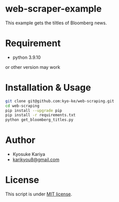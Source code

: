 # web-scraper-example
 
 This example gets the tiltles of Bloomberg news.  

 
# Requirement
 
 
* python 3.9.10

or other version may work


# Installation & Usage
 
 
```bash
git clone git@github.com:kyo-ke/web-scraping.git
cd web-scraping
pip install --upgrade pip
pip install -r requirements.txt
python get_bloomberg_titles.py
```
 
 
# Author
 
* Kyosuke Kariya
* karikyou8@gmail.com
 
# License
 
This script is under [MIT license](https://en.wikipedia.org/wiki/MIT_License).
 

